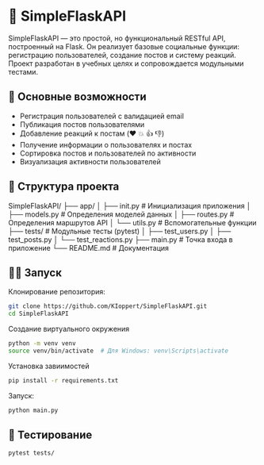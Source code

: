 
# 🧪 SimpleFlaskAPI

SimpleFlaskAPI — это простой, но функциональный RESTful API, построенный на Flask. Он реализует базовые социальные функции: регистрацию пользователей, создание постов и систему реакций.
Проект разработан в учебных целях и сопровождается модульными тестами.

## 🚀 Основные возможности

- Регистрация пользователей с валидацией email
- Публикация постов пользователями
- Добавление реакций к постам (❤️ 💥 👍 👎)
- Получение информации о пользователях и постах
- Сортировка постов и пользователей по активности
- Визуализация активности пользователей

## 📁 Структура проекта

SimpleFlaskAPI/
├── app/
│ ├── init.py # Инициализация приложения
│ ├── models.py # Определения моделей данных
│ ├── routes.py # Определения маршрутов API
│ └── utils.py # Вспомогательные функции
├── tests/ # Модульные тесты (pytest)
│ ├── test_users.py
│ ├── test_posts.py
│ └── test_reactions.py
├── main.py # Точка входа в приложение
└── README.md # Документация

## 🧑‍💻 Запуск
Клонирование репозитория:
```bash
git clone https://github.com/KIoppert/SimpleFlaskAPI.git
cd SimpleFlaskAPI
```
Создание виртуального окружения
```bash
python -m venv venv
source venv/bin/activate  # Для Windows: venv\Scripts\activate
```
Установка завиимостей
```bash
pip install -r requirements.txt
```
Запуск:
```bash
python main.py
```
## 🧪 Тестирование
```bash
pytest tests/
```

